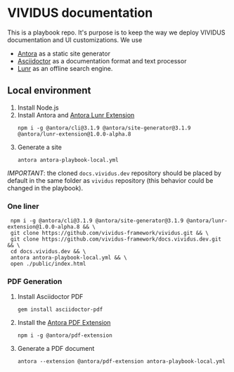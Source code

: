 # VIVIDUS documentation

This is a playbook repo. It's purpose is to keep the way we deploy VIVIDUS documentation and UI customizations.
We use
- [Antora](https://docs.antora.org/) as a static site generator
- [Asciidoctor](https://asciidoctor.org/docs/) as a documentation format and text processor
- [Lunr](https://lunrjs.com/) as an offline search engine.

## Local environment

1. Install Node.js
1. Install Antora and [Antora Lunr Extension](https://gitlab.com/antora/antora-lunr-extension)
    ```shell
    npm i -g @antora/cli@3.1.9 @antora/site-generator@3.1.9 @antora/lunr-extension@1.0.0-alpha.8
    ```
1. Generate a site
    ```shell
    antora antora-playbook-local.yml
    ```

*IMPORTANT*: the cloned `docs.vividus.dev` repository should be placed by default in the same folder as `vividus` repository (this behavior could be changed in the playbook).

### One liner
```shell
 npm i -g @antora/cli@3.1.9 @antora/site-generator@3.1.9 @antora/lunr-extension@1.0.0-alpha.8 && \
 git clone https://github.com/vividus-framework/vividus.git && \   
 git clone https://github.com/vividus-framework/docs.vividus.dev.git && \   
 cd docs.vividus.dev && \
 antora antora-playbook-local.yml && \  
 open ./public/index.html
 ```

### PDF Generation
1. Install Asciidoctor PDF
    ```shell
    gem install asciidoctor-pdf
    ```
1. Install the [Antora PDF Extension](https://gitlab.com/antora/antora-assembler/)
    ```shell
    npm i -g @antora/pdf-extension
    ```
1. Generate a PDF document
    ```shell
    antora --extension @antora/pdf-extension antora-playbook-local.yml
    ```
